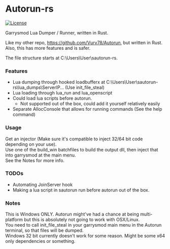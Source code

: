 # Autorun-rs
[![License](https://img.shields.io/badge/License-Apache%202.0-blue.svg)](https://opensource.org/licenses/Apache-2.0)

Garrysmod Lua Dumper / Runner, written in Rust.

Like my other repo, https://github.com/Vurv78/Autorun, but written in Rust.  
Also, this has more features and is safer.

The file structure starts at C:\Users\User\sautorun-rs\.

### Features
* Lua dumping through hooked loadbufferx at C:\Users\User\sautorun-rs\lua_dumps\ServerIP\... (Use init_file_steal)
* Lua loading through lua_run and lua_openscript
* Could load lua scripts before autorun.
  * Not supported out of the box, could add it yourself relatively easily
* Separate AllocConsole that allows for running commands (See the help command)

### Usage
Get an injector (Make sure it's compatible to inject 32/64 bit code depending on your use).  
Use one of the build_win batchfiles to build the output dll, then inject that into garrysmod at the main menu.  
See the Notes for more info.

### TODOs
* Automating JoinServer hook
* Making a lua script in sautorun run before autorun out of the box.

### Notes
This is Windows ONLY. Autorun might've had a chance at being multi-platform but this is absolutely not going to work with OSX/Linux.  
You need to call init_file_steal in your garrysmod main menu in the Autorun terminal, so that files will be dumped.  
Windows 32 bit currently doesn't work for some reason. Might be some x64 only dependencies or something.

